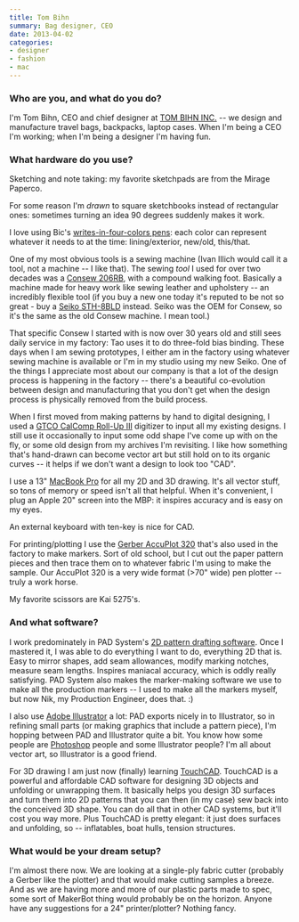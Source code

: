 ```yaml
---
title: Tom Bihn
summary: Bag designer, CEO
date: 2013-04-02
categories:
- designer
- fashion
- mac
---
```


### Who are you, and what do you do?

I'm Tom Bihn, CEO and chief designer at [TOM BIHN INC.](http://www.tombihn.com/ "Tom Bihn's website.") -- we design and manufacture travel bags, backpacks, laptop cases. When I'm being a CEO I'm working; when I'm being a designer I'm having fun.

### What hardware do you use?

Sketching and note taking: my favorite sketchpads are from the Mirage Paperco.

For some reason I'm *drawn* to square sketchbooks instead of rectangular ones: sometimes turning an idea 90 degrees suddenly makes it work.

I love using Bic's [writes-in-four-colors pens][4-color]: each color can represent whatever it needs to at the time: lining/exterior, new/old, this/that.

One of my most obvious tools is a sewing machine (Ivan Illich would call it a tool, not a machine -- I like that). The sewing *tool* I used for over two decades was a [Consew 206RB][206rb-5], with a compound walking foot. Basically a machine made for heavy work like sewing leather and upholstery -- an incredibly flexible tool (if you buy a new one today it's reputed to be not so great - buy a [Seiko STH-8BLD][sth-8bld-3] instead. Seiko was the OEM for Consew, so it's the same as the old Consew machine. I mean tool.)

That specific Consew I started with is now over 30 years old and still sees daily service in my factory: Tao uses it to do three-fold bias binding. These days when I am sewing prototypes, I either am in the factory using whatever sewing machine is available or I'm in my studio using my new Seiko. One of the things I appreciate most about our company is that a lot of the design process is happening in the factory -- there's a beautiful co-evolution between design and manufacturing that you don't get when the design process is physically removed from the build process.

When I first moved from making patterns by hand to digital designing, I used a [GTCO CalComp Roll-Up III][roll-up-iii] digitizer to input all my existing designs. I still use it occasionally to input some odd shape I've come up with on the fly, or some old design from my archives I'm revisiting. I like how something that's hand-drawn can become vector art but still hold on to its organic curves -- it helps if we don't want a design to look too "CAD".

I use a 13" [MacBook Pro][macbook-pro] for all my 2D and 3D drawing. It's all vector stuff, so tons of memory or speed isn't all that helpful. When it's convenient, I plug an Apple 20" screen into the MBP: it inspires accuracy and is easy on my eyes.

An external keyboard with ten-key is nice for CAD.

For printing/plotting I use the [Gerber AccuPlot 320][accuplot-320] that's also used in the factory to make markers. Sort of old school, but I cut out the paper pattern pieces and then trace them on to whatever fabric I'm using to make the sample. Our AccuPlot 320 is a very wide format (>70" wide) pen plotter -- truly a work horse.

My favorite scissors are Kai 5275's.

### And what software?

I work predominately in PAD System's [2D pattern drafting software][pattern.2]. Once I mastered it, I was able to do everything I want to do, everything 2D that is. Easy to mirror shapes, add seam allowances, modify marking notches, measure seam lengths. Inspires maniacal accuracy, which is oddly really satisfying. PAD System also makes the marker-making software we use to make all the production markers -- I used to make all the markers myself, but now Nik, my Production Engineer, does that. :)

I also use [Adobe Illustrator][illustrator] a lot: PAD exports nicely in to Illustrator, so in refining small parts (or making graphics that include a pattern piece), I'm hopping between PAD and Illustrator quite a bit. You know how some people are [Photoshop][] people and some Illustrator people? I'm all about vector art, so Illustrator is a good friend.

For 3D drawing I am just now (finally) learning [TouchCAD][]. TouchCAD is a powerful and affordable CAD software for designing 3D objects and unfolding or unwrapping them. It basically helps you design 3D surfaces and turn them into 2D patterns that you can then (in my case) sew back into the conceived 3D shape. You can do all that in other CAD systems, but it'll cost you way more. Plus TouchCAD is pretty elegant: it just does surfaces and unfolding, so -- inflatables, boat hulls, tension structures.

### What would be your dream setup?

I'm almost there now. We are looking at a single-ply fabric cutter (probably a Gerber like the plotter) and that would make cutting samples a breeze. And as we are having more and more of our plastic parts made to spec, some sort of MakerBot thing would probably be on the horizon. Anyone have any suggestions for a 24" printer/plotter? Nothing fancy.

[206rb-5]: http://www.consew.com/View/Consew-Model-206RB-5 "An industrial sewing machine."
[4-color]: https://www.bicworld.com/en/products/details/18/4-color "A four colour pen."
[accuplot-320]: http://web.archive.org/web/20120605063807/http://www.gerbertechnology.ru:80/eng/accuplot_100.php "A digital plotter."
[illustrator]: https://www.adobe.com/products/illustrator.html "A vector graphics editor."
[macbook-pro]: https://www.apple.com/macbook-pro/ "A laptop."
[pattern.2]: https://www.padsystem.com/PadSystemWeb/pad_pattern "Pattern designing software."
[photoshop]: https://www.adobe.com/products/photoshop.html "A bitmap image editor."
[roll-up-iii]: http://web.archive.org/web/20170812125351/http://www.gtcocalcomp.com:80/large-format-digitizers/roll-up-3 "A portable digitiser."
[sth-8bld-3]: http://www.westchestersewing.com/seiko/sth-8bld-3/index.htm "An industrial sewing machine."
[touchcad]: http://www.touchcad.com/index_tc.html "3D modelling and unfolding software."
